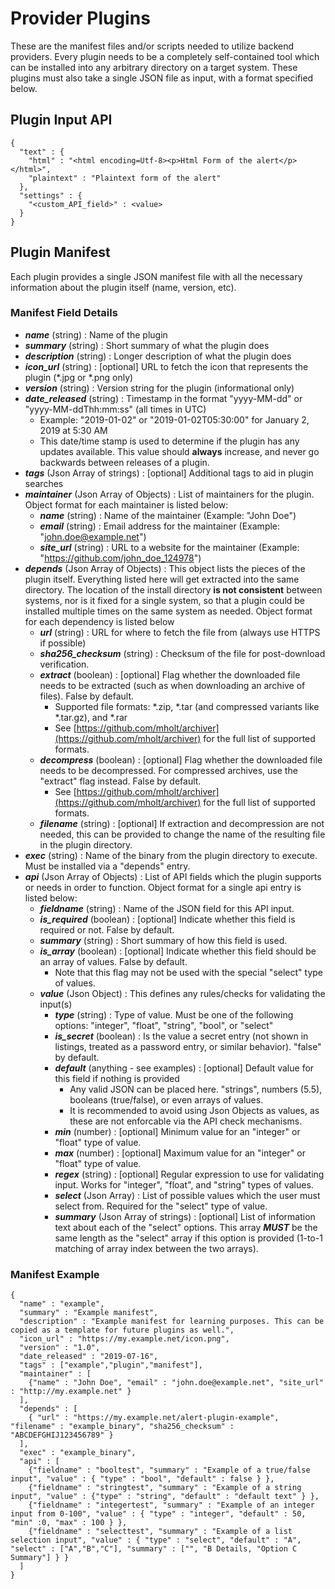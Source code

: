 # Provider Plugins
These are the manifest files and/or scripts needed to utilize backend providers. Every plugin needs to be a completely self-contained tool which can be installed into any arbitrary directory on a target system. These plugins must also take a single JSON file as input, with a format specified below.

## Plugin Input API
```
{
  "text" : {
    "html" : "<html encoding=Utf-8><p>Html Form of the alert</p></html>",
    "plaintext" : "Plaintext form of the alert"
  },
  "settings" : {
    "<custom_API_field>" : <value>
  }
}
```

## Plugin Manifest
Each plugin provides a single JSON manifest file with all the necessary information about the plugin itself (name, version, etc).

### Manifest Field Details
* ***name*** (string) : Name of the plugin
* ***summary*** (string) : Short summary of what the plugin does
* ***description*** (string) : Longer description of what the plugin does
* ***icon_url*** (string) : [optional] URL to fetch the icon that represents the plugin (*.jpg or *.png only)
* ***version*** (string) : Version string for the plugin (informational only)
* ***date_released*** (string) : Timestamp in the format "yyyy-MM-dd" or "yyyy-MM-ddThh:mm:ss" (all times in UTC)
   * Example: "2019-01-02" or "2019-01-02T05:30:00" for January 2, 2019 at 5:30 AM
   * This date/time stamp is used to determine if the plugin has any updates available. This value should **always** increase, and never go backwards between releases of a plugin.
* ***tags*** (Json Array of strings) : [optional] Additional tags to aid in plugin searches
* ***maintainer*** (Json Array of Objects) : List of maintainers for the plugin. Object format for each maintainer is listed below:
   * ***name*** (string) : Name of the maintainer (Example: "John Doe")
   * ***email*** (string) : Email address for the maintainer (Example: "john.doe@example.net")
   * ***site_url*** (string) : URL to a website for the maintainer (Example: "https://github.com/john_doe_124978")
* ***depends*** (Json Array of Objects) : This object lists the pieces of the plugin itself. Everything listed here will get extracted into the same directory. The location of the install directory **is not consistent** between systems, nor is it fixed for a single system, so that a plugin could be installed multiple times on the same system as needed. Object format for each dependency is listed below
   * ***url*** (string) : URL for where to fetch the file from (always use HTTPS if possible)
   * ***sha256_checksum*** (string) : Checksum of the file for post-download verification.
   * ***extract*** (boolean) : [optional] Flag whether the downloaded file needs to be extracted (such as when downloading an archive of files). False by default.
      * Supported file formats: *.zip, *.tar (and compressed variants like *.tar.gz), and *.rar
      * See [https://github.com/mholt/archiver](https://github.com/mholt/archiver) for the full list of supported formats.
   * ***decompress*** (boolean) : [optional] Flag whether the downloaded file needs to be decompressed. For compressed archives, use the "extract" flag instead. False by default.
      * See [https://github.com/mholt/archiver](https://github.com/mholt/archiver) for the full list of supported formats.
   * ***filename*** (string) : [optional] If extraction and decompression are not needed, this can be provided to change the name of the resulting file in the plugin directory.
* ***exec*** (string) : Name of the binary from the plugin directory to execute. Must be installed via a "depends" entry.
* ***api*** (Json Array of Objects) : List of API fields which the plugin supports or needs in order to function. Object format for a single api entry is listed below:
   * ***fieldname*** (string) : Name of the JSON field for this API input.
   * ***is_required*** (boolean) : [optional] Indicate whether this field is required or not. False by default.
   * ***summary*** (string) : Short summary of how this field is used.
   * ***is_array*** (boolean) : [optional] Indicate whether this field should be an array of values. False by default.
      * Note that this flag may not be used with the special "select" type of values.
   * ***value*** (Json Object) : This defines any rules/checks for validating the input(s)
      * ***type*** (string) : Type of value. Must be one of the following options: "integer", "float", "string", "bool", or "select"
      * ***is_secret*** (boolean) :  Is the value a secret entry (not shown in listings, treated as a password entry, or similar behavior). "false" by default.
      * ***default*** (anything - see examples) : [optional] Default value for this field if nothing is provided
         * Any valid JSON can be placed here. "strings", numbers (5.5), booleans (true/false), or even arrays of values.
        * It is recommended to avoid using Json Objects as values, as these are not enforcable via the API check mechanisms.
      * ***min*** (number) : [optional] Minimum value for an "integer" or "float" type of value.
      * ***max*** (number) : [optional] Maximum value for an "integer" or "float" type of value.
      * ***regex*** (string) : [optional] Regular expression to use for validating input. Works for "integer", "float", and "string" types of values.
      * ***select*** (Json Array) : List of possible values which the user must select from. Required for the "select" type of value.
      * ***summary*** (Json Array of strings) : [optional] List of information text about each of the "select" options. This array ***MUST*** be the same length as the "select" array if this option is provided (1-to-1 matching of array index between the two arrays).


### Manifest Example
```
{
  "name" : "example",
  "summary" : "Example manifest",
  "description" : "Example manifest for learning purposes. This can be copied as a template for future plugins as well.",
  "icon_url" : "https://my.example.net/icon.png",
  "version" : "1.0",
  "date_released" : "2019-07-16",
  "tags" : ["example","plugin","manifest"],
  "maintainer" : [
    {"name" : "John Doe", "email" : "john.doe@example.net", "site_url" : "http://my.example.net" }
  ],
  "depends" : [
    { "url" : "https://my.example.net/alert-plugin-example", "filename" : "example_binary", "sha256_checksum" : "ABCDEFGHIJ123456789" }
  ],
  "exec" : "example_binary",
  "api" : [
    {"fieldname" : "booltest", "summary" : "Example of a true/false input", "value" : { "type" : "bool", "default" : false } },
    {"fieldname" : "stringtest", "summary" : "Example of a string input", "value" : {"type" : "string", "default" : "default text" } },
    {"fieldname" : "integertest", "summary" : "Example of an integer input from 0-100", "value" : { "type" : "integer", "default" : 50, "min" :0, "max" : 100 } },
    {"fieldname" : "selecttest", "summary" : "Example of a list selection input", "value" : { "type" : "select", "default" : "A", "select" : ["A","B","C"], "summary" : ["", "B Details, "Option C Summary"] } }
  ]
}
```
